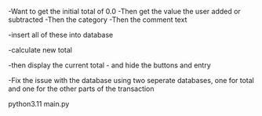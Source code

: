 -Want to get the initial total of 0.0
-Then get the value the user added or subtracted
-Then the category
-Then the comment text

-insert all of these into database

-calculate new total

-then display the current total
	- and hide the buttons and entry 

-Fix the issue with the database using two seperate databases, one for total and one for the other parts of the transaction


python3.11 main.py